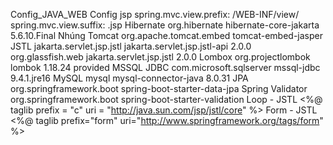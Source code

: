 Config_JAVA_WEB
Config jsp
spring.mvc.view.prefix: /WEB-INF/view/
spring.mvc.view.suffix: .jsp
Hibernate
<dependency>
    <groupId>org.hibernate</groupId>
    <artifactId>hibernate-core-jakarta</artifactId>
    <version>5.6.10.Final</version>
</dependency>
Nhúng Tomcat
<dependency>
    <groupId>org.apache.tomcat.embed</groupId>
    <artifactId>tomcat-embed-jasper</artifactId>
</dependency>
JSTL
<dependency>
    <groupId>jakarta.servlet.jsp.jstl</groupId>
    <artifactId>jakarta.servlet.jsp.jstl-api</artifactId>
    <version>2.0.0</version>
</dependency>
<dependency>
    <groupId>org.glassfish.web</groupId>
    <artifactId>jakarta.servlet.jsp.jstl</artifactId>
    <version>2.0.0</version>
</dependency>
Lombox
<dependency>
    <groupId>org.projectlombok</groupId>
    <artifactId>lombok</artifactId>
    <version>1.18.24</version>
    <scope>provided</scope>
</dependency>
MSSQL JDBC
<dependency>
    <groupId>com.microsoft.sqlserver</groupId>
    <artifactId>mssql-jdbc</artifactId>
    <version>9.4.1.jre16</version>
</dependency>
MySQL
<dependency>
    <groupId>mysql</groupId>
    <artifactId>mysql-connector-java</artifactId>
    <version>8.0.31</version>
</dependency>
JPA
<dependency>
    <groupId>org.springframework.boot</groupId>
    <artifactId>spring-boot-starter-data-jpa</artifactId>
</dependency>
Spring Validator
<dependency>
    <groupId>org.springframework.boot</groupId>
    <artifactId>spring-boot-starter-validation</artifactId>
</dependency>
Loop - JSTL
<%@ taglib prefix = "c" uri = "http://java.sun.com/jsp/jstl/core" %>
Form - JSTL
<%@ taglib prefix="form" uri="http://www.springframework.org/tags/form" %>
